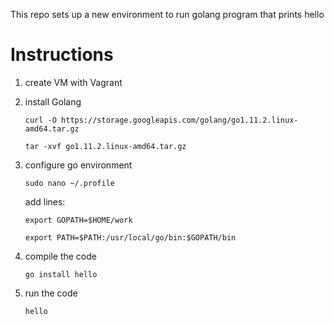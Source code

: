 This repo sets up a new environment to run golang program that prints hello

# Instructions

1. create VM with Vagrant

1. install Golang

    `curl -O https://storage.googleapis.com/golang/go1.11.2.linux-amd64.tar.gz`
    
    `tar -xvf go1.11.2.linux-amd64.tar.gz`

1. configure go environment

    `sudo nano ~/.profile`

    add lines:
    
    `export GOPATH=$HOME/work`
    
    `export PATH=$PATH:/usr/local/go/bin:$GOPATH/bin`

1. compile the code

    `go install hello`

1. run the code

    `hello`
